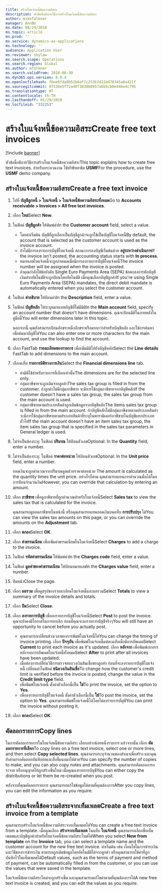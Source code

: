 ```yaml
---
title: สร้างใบแจ้งหนี้ข้อความอิสระ
description: หัวข้อนี้อธิบายวิธีการสร้างใบแจ้งหนี้ข้อความอิสระ
author: mikefalkner
manager: AnnBe
ms.date: 08/24/2018
ms.topic: article
ms.prod: ''
ms.service: dynamics-ax-applications
ms.technology: ''
audience: Application User
ms.reviewer: shylaw
ms.search.scope: Operations
ms.search.region: Global
ms.author: mfalkner
ms.search.validFrom: 2018-08-30
ms.dyn365.ops.version: 8.0.4
ms.openlocfilehash: f6ee6fda0b52b8af7c253b7d22e470345a8a421f
ms.sourcegitcommit: 0f530e5f72a40f383868957a6b5cb0e446e4c795
ms.translationtype: HT
ms.contentlocale: th-TH
ms.lasthandoff: 01/29/2019
ms.locfileid: "332253"
---
```

# <a name="create-free-text-invoices"></a><span data-ttu-id="b6522-103">สร้างใบแจ้งหนี้ข้อความอิสระ</span><span class="sxs-lookup"><span data-stu-id="b6522-103">Create free text invoices</span></span>

[!include [banner](../includes/banner.md)]

<span data-ttu-id="b6522-104">หัวข้อนี้อธิบายวิธีการสร้างใบแจ้งหนี้ข้อความอิสระ</span><span class="sxs-lookup"><span data-stu-id="b6522-104">This topic explains how to create free text invoices.</span></span> <span data-ttu-id="b6522-105">สำหรับกระบวนงาน ใช้บริษัทสาธิต **USMF**</span><span class="sxs-lookup"><span data-stu-id="b6522-105">For the procedure, use the **USMF** demo company.</span></span>

## <a name="create-a-free-text-invoice"></a><span data-ttu-id="b6522-106">สร้างใบแจ้งหนี้ข้อความอิสระ</span><span class="sxs-lookup"><span data-stu-id="b6522-106">Create a free text invoice</span></span>

1. <span data-ttu-id="b6522-107">ไปที่ **บัญชีลูกหนี้ \> ใบแจ้งหนี้ \> ใบแจ้งหนี้ข้อความอิสระทั้งหมด**</span><span class="sxs-lookup"><span data-stu-id="b6522-107">Go to **Accounts receivable \> Invoices \> All free text invoices**.</span></span>
2. <span data-ttu-id="b6522-108">เลือก **ใหม่**</span><span class="sxs-lookup"><span data-stu-id="b6522-108">Select **New**.</span></span>
3. <span data-ttu-id="b6522-109">ในฟิลด์ **บัญชีลูกค้า** ให้พิมพ์ค่า</span><span class="sxs-lookup"><span data-stu-id="b6522-109">In the **Customer account** field, select a value.</span></span>

    * <span data-ttu-id="b6522-110">โดยค่าเริ่มต้น บัญชีที่ถูกเลือกเป็นบัญชีลูกค้าจะถูกใช้เป็นบัญชีใบแจ้งหนี้</span><span class="sxs-lookup"><span data-stu-id="b6522-110">By default, the account that is selected as the customer account is used as the invoice account.</span></span>
    * <span data-ttu-id="b6522-111">ถ้าไม่มีการลงรายการบัญชีใบแจ้งหนี้ สถานะการลงบัญชีเริ่มต้นด้วย **อยู่ระหว่างดำเนินการ**</span><span class="sxs-lookup"><span data-stu-id="b6522-111">If the invoice isn't posted, the accounting status starts with **In process**.</span></span>
    * <span data-ttu-id="b6522-112">หมายเลขใบแจ้งหนี้จะถูกกำหนดเมื่อมีการลงรายการบัญชีใบแจ้งหนี้</span><span class="sxs-lookup"><span data-stu-id="b6522-112">The invoice number will be assigned when the invoice is posted.</span></span>
    * <span data-ttu-id="b6522-113">ถ้าคุณกำลังใช้ข้อบังคับ Single Euro Payments Area (SEPA) ข้อตกลงการหักบัญชีเงินฝากอัตโนมัติจะถูกป้อนโดยอัตโนมัติ เมื่อคุณเลือกบัญชีลูกค้า</span><span class="sxs-lookup"><span data-stu-id="b6522-113">If you're using Single Euro Payments Area (SEPA) mandates, the direct debit mandate is automatically entered when you select the customer account.</span></span>

4. <span data-ttu-id="b6522-114">ในฟิลด์ **คำอธิบาย** ให้ป้อนค่า</span><span class="sxs-lookup"><span data-stu-id="b6522-114">In the **Description** field, enter a value.</span></span>
5. <span data-ttu-id="b6522-115">ในฟิลด์ **บัญชีหลัก** ให้ระบุหมายเลขบัญชีที่ไม่มีมิติ</span><span class="sxs-lookup"><span data-stu-id="b6522-115">In the **Main account** field, specify an account number that doesn't have dimensions.</span></span> <span data-ttu-id="b6522-116">คุณจะป้อนมิติในภายหลังในคู่มือนี้</span><span class="sxs-lookup"><span data-stu-id="b6522-116">You will enter dimensions later in this topic.</span></span>

    <span data-ttu-id="b6522-117">นอกจากนี้ คุณยังสามารถป้อนอักขระหนึ่งอักขระหรือมากกว่าสำหรับบัญชีหลัก และใช้การค้นหาเพื่อค้นหาบัญชีได้</span><span class="sxs-lookup"><span data-stu-id="b6522-117">You can also enter one or more characters for the main account, and use the lookup to find the account.</span></span>

6. <span data-ttu-id="b6522-118">เลือก FastTab **รายละเอียดของรายการ** เพื่อเพิ่มมิติไปยังบัญชีหลัก</span><span class="sxs-lookup"><span data-stu-id="b6522-118">Select the **Line details** FastTab to add dimensions to the main account.</span></span>
7. <span data-ttu-id="b6522-119">เลือกแท็บ **รายการมิติทางการเงิน**</span><span class="sxs-lookup"><span data-stu-id="b6522-119">Select the **Financial dimensions line** tab.</span></span>

    * <span data-ttu-id="b6522-120">ค่ามิติใช้สำหรับรายการที่เลือกเท่านั้น</span><span class="sxs-lookup"><span data-stu-id="b6522-120">The dimensions are for the selected line only.</span></span>
    * <span data-ttu-id="b6522-121">กลุ่มภาษีขายจะถูกเติมจากลูกค้า</span><span class="sxs-lookup"><span data-stu-id="b6522-121">The sales tax group is filled in from the customer.</span></span> <span data-ttu-id="b6522-122">ถ้าลูกค้าไม่มีกลุ่มภาษีขาย จะมีการใช้กลุ่มภาษีขายจากบัญชีหลัก</span><span class="sxs-lookup"><span data-stu-id="b6522-122">If the customer doesn't have a sales tax group, the sales tax group from the main account is used.</span></span>
    * <span data-ttu-id="b6522-123">กลุ่มภาษีขายตามประเภทสินค้าถูกเติมข้อมูลจากบัญชีหลัก</span><span class="sxs-lookup"><span data-stu-id="b6522-123">The items sales tax group is filled in from the main account.</span></span> <span data-ttu-id="b6522-124">ถ้าบัญชีหลักไม่มีกลุ่มภาษีขายตามประเภทสินค้า จะมีการใช้กลุ่มภาษีขายตามประเภทสินค้าที่ระบุในพารามิเตอร์ภาษีขายในบัญชีแยกประเภททั่วไป</span><span class="sxs-lookup"><span data-stu-id="b6522-124">If the main account doesn't have an item sales tax group, the item sales tax group that is specified in the sales tax parameters in General ledger is used.</span></span>

8. <span data-ttu-id="b6522-125">ไม่จำเป็นต้องระบุ: ในฟิลด์ **ปริมาณ** ให้ป้อนตัวเลข</span><span class="sxs-lookup"><span data-stu-id="b6522-125">Optional: In the **Quantity** field, enter a number.</span></span>
9. <span data-ttu-id="b6522-126">ไม่จำเป็นต้องระบุ: ในฟิลด์ **ราคาต่อหน่วย** ให้ป้อนตัวเลข</span><span class="sxs-lookup"><span data-stu-id="b6522-126">Optional: In the **Unit price** field, enter a number.</span></span>

    <span data-ttu-id="b6522-127">ยอดเงินจะถูกคำนวณจากปริมาณคูณด้วยราคาต่อหน่วย </span><span class="sxs-lookup"><span data-stu-id="b6522-127">The amount is calculated as the quantity times the unit price.</span></span> <span data-ttu-id="b6522-128">อย่างไรก็ตาม คุณสามารถแทนการคำนวณนั้นได้โดยการป้อนจำนวนเงิน</span><span class="sxs-lookup"><span data-stu-id="b6522-128">However, you can override that calculation by entering an amount.</span></span>

10. <span data-ttu-id="b6522-129">เลือก **ภาษีขาย** เพื่อดูภาษีขายที่ถูกคำนวณสำหรับใบแจ้งหนี้</span><span class="sxs-lookup"><span data-stu-id="b6522-129">Select **Sales tax** to view the sales tax that is calculated for the invoice.</span></span>

    <span data-ttu-id="b6522-130">คุณสามารถดูยอดภาษีขายในหน้านี้ หรือคุณสามารถแทนยอดเงินบนแท็บ **การปรับปรุง** ได้</span><span class="sxs-lookup"><span data-stu-id="b6522-130">You can view the sales tax amounts on this page, or you can override the amounts on the **Adjustment** tab.</span></span>

11. <span data-ttu-id="b6522-131">เลือก **ตกลง**</span><span class="sxs-lookup"><span data-stu-id="b6522-131">Select **OK**.</span></span>
12. <span data-ttu-id="b6522-132">เลือก **ค่าธรรมเนียม** เพื่อเพิ่มค่าธรรมเนียมในใบแจ้งหนี้</span><span class="sxs-lookup"><span data-stu-id="b6522-132">Select **Charges** to add a charge to the invoice.</span></span>
13. <span data-ttu-id="b6522-133">ในฟิลด์ **รหัสค่าธรรมเนียม** ให้พิมพ์ค่า</span><span class="sxs-lookup"><span data-stu-id="b6522-133">In the **Charges code** field, enter a value.</span></span>
14. <span data-ttu-id="b6522-134">ในฟิลด์ **มูลค่าของค่าธรรมเนียม** ให้ป้อนหมายเลข</span><span class="sxs-lookup"><span data-stu-id="b6522-134">In the **Charges value** field, enter a number.</span></span>
15. <span data-ttu-id="b6522-135">ปิดหน้า</span><span class="sxs-lookup"><span data-stu-id="b6522-135">Close the page.</span></span>
16. <span data-ttu-id="b6522-136">เลือก **ผลรวม** เพื่อดูสรุปของรายละเอียดใบแจ้งหนี้และผลรวม</span><span class="sxs-lookup"><span data-stu-id="b6522-136">Select **Totals** to view a summary of the invoice details and totals.</span></span>
17. <span data-ttu-id="b6522-137">เลือก **ปิด**</span><span class="sxs-lookup"><span data-stu-id="b6522-137">Select **Close**.</span></span>
18. <span data-ttu-id="b6522-138">เลือก **ลงรายการบัญชี** เพื่อลงรายการบัญชีใบแจ้งหนี้</span><span class="sxs-lookup"><span data-stu-id="b6522-138">Select **Post** to post the invoice.</span></span> <span data-ttu-id="b6522-139">คุณจะยังคงมีโอกาสในการยกเลิก ก่อนที่คุณจะลงรายการบัญชีจริงๆ</span><span class="sxs-lookup"><span data-stu-id="b6522-139">You will still have an opportunity to cancel before you actually post.</span></span>

    * <span data-ttu-id="b6522-140">คุณสามารถเปลี่ยนช่วงเวลาของการพิมพ์ใบแจ้งหนี้ได้</span><span class="sxs-lookup"><span data-stu-id="b6522-140">You can change the timing of invoice printing.</span></span> <span data-ttu-id="b6522-141">เลือก **ปัจจุบัน** เพื่อพิมพ์ใบแจ้งหนี้แต่ละฉบับเมื่อมีการอัพเดต</span><span class="sxs-lookup"><span data-stu-id="b6522-141">Select **Current** to print each invoice as it's updated.</span></span> <span data-ttu-id="b6522-142">เลือก **หลังจาก** เพื่อพิมพ์เอกสารหลังจากการอัพเดตใบแจ้งหนี้ทั้งหมด</span><span class="sxs-lookup"><span data-stu-id="b6522-142">Select **After** to print after all invoices have been updated.</span></span>
    * <span data-ttu-id="b6522-143">เมื่อต้องการเปลี่ยนวิธีการตรวจสอบวงเงินสินเชื่อของลูกค้า ก่อนที่จะลงรายการบัญชีใบแจ้งหนี้ เปลี่ยนค่าในฟิลด์ **ชนิดวงเงินสินเชื่อ**</span><span class="sxs-lookup"><span data-stu-id="b6522-143">To change how the customer's credit limit is verified before the invoice is posted, change the value in the **Credit limit type** field.</span></span>
    * <span data-ttu-id="b6522-144">เพื่อพิมพ์ใบแจ้งหนี้ ตั้งค่าตัวเลือกนี้เป็น **ใช่**</span><span class="sxs-lookup"><span data-stu-id="b6522-144">To print the invoice, set the option to **Yes**.</span></span>
    * <span data-ttu-id="b6522-145">เพื่อลงรายการบัญชีใบแจ้งหนี้ ตั้งค่าตัวเลือกนี้เป็น **ใช่**</span><span class="sxs-lookup"><span data-stu-id="b6522-145">To post the invoice, set the option to **Yes**.</span></span> <span data-ttu-id="b6522-146">คุณสามารถพิมพ์ใบแจ้งหนี้ได้โดยไม่ลงรายการบัญชี</span><span class="sxs-lookup"><span data-stu-id="b6522-146">You can print the invoice without posting it.</span></span>

19. <span data-ttu-id="b6522-147">เลือก **ตกลง**</span><span class="sxs-lookup"><span data-stu-id="b6522-147">Select **OK**.</span></span>

## <a name="copy-lines"></a><span data-ttu-id="b6522-148">คัดลอกรายการ</span><span class="sxs-lookup"><span data-stu-id="b6522-148">Copy lines</span></span>
<span data-ttu-id="b6522-149">ในการคัดลอกรายการในใบแจ้งหนี้ข้อความอิสระ เลือกอย่างน้อยหนึ่งรายการ แล้วจากนั้น เลือก **คัดลอกรายการที่เลือก**</span><span class="sxs-lookup"><span data-stu-id="b6522-149">To copy lines on a free text invoice, select one or more lines, and then select **Copy selected lines**.</span></span> <span data-ttu-id="b6522-150">คุณสามารถระบุจำนวนของสำเนาเพื่อสร้าง และคุณยังสามารถคัดลอกบันทึกย่อและสิ่งที่แนบมาได้ด้วย</span><span class="sxs-lookup"><span data-stu-id="b6522-150">You can specify the number of copies to make, and you can also copy notes and attachments.</span></span> <span data-ttu-id="b6522-151">คุณสามารถคัดลอกการกระจาย หรืออนุญาตให้ถูกสร้างขึ้นใหม่ เมื่อคุณลงรายการบัญชี</span><span class="sxs-lookup"><span data-stu-id="b6522-151">You can either copy the distributions or let them be re-created when you post.</span></span>

<span data-ttu-id="b6522-152">หลังจากที่คุณคัดลอกรายการ คุณสามารถแก้ไขข้อมูลได้ตามที่คุณต้องการ</span><span class="sxs-lookup"><span data-stu-id="b6522-152">After you copy lines, you can edit the information as you require.</span></span>

## <a name="create-a-free-text-invoice-from-a-template"></a><span data-ttu-id="b6522-153">สร้างใบแจ้งหนี้ข้อความอิสระจากเท็มเพลต</span><span class="sxs-lookup"><span data-stu-id="b6522-153">Create a free text invoice from a template</span></span>
<span data-ttu-id="b6522-154">คุณสามารถสร้างใบแจ้งหนี้ข้อความอิสระจากเท็มเพลตได้</span><span class="sxs-lookup"><span data-stu-id="b6522-154">You can create a free text invoice from a template.</span></span> <span data-ttu-id="b6522-155">เมื่อคุณเลือก **สร้างจากเท็มเพลต** ในแท็บ **ใบแจ้งหนี้** คุณสามารถเลือกชื่อเท็มเพลตและบัญชีลูกค้าสำหรับใบแจ้งหนี้ข้อความอิสระใหม่ได้</span><span class="sxs-lookup"><span data-stu-id="b6522-155">When you select **New from template** on the **Invoice** tab, you can select a template name and the customer account for the new free text invoice.</span></span> <span data-ttu-id="b6522-156">ค่าเริ่มต้น เช่น เงื่อนไขในการชำระเงิน และวิธีของการชำระเงิน สามารถถูกเติมข้อมูลโดยอัตโนมัติได้จากลูกค้า หรือคุณสามารถใช้ค่าที่ถูกบันทึกไว้ในเท็มเพลตได้</span><span class="sxs-lookup"><span data-stu-id="b6522-156">Default values, such as the terms of payment and method of payment, can be automatically filled in from the customer, or you can use the values that were saved in the template.</span></span>

<span data-ttu-id="b6522-157">ใบแจ้งหนี้ข้อความอิสระใหม่จะถูกสร้างขึ้น และคุณสามารถแก้ไขค่าตามที่คุณต้องการได้</span><span class="sxs-lookup"><span data-stu-id="b6522-157">A new free text invoice is created, and you can edit the values as you require.</span></span>
